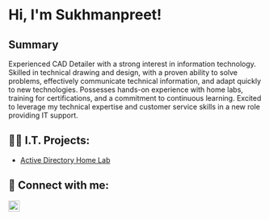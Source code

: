 <h1>Hi, I'm Sukhmanpreet! 

<h2>Summary</h2>

Experienced CAD Detailer with a strong interest in information technology. Skilled in technical drawing and design, with a proven ability to solve problems, effectively communicate technical information, and adapt quickly to new technologies. Possesses hands-on experience with home labs, training for certifications, and a commitment to continuous learning. Excited to leverage my technical expertise and customer service skills in a new role providing IT support.

<h2>👨‍💻 I.T. Projects:</h2>



  - [Active Directory Home Lab](https://github.com/ssidhu1994/Active-Directory-Home-Lab)


<h2> 🤳 Connect with me:</h2>

[<img align="left" alt="SukhmanpreetSidhu | LinkedIn" width="22px" src="https://cdn.jsdelivr.net/npm/simple-icons@v3/icons/linkedin.svg" />][linkedin]

[linkedin]: https://www.linkedin.com/in/sukhmanpreet-singh-sidhu/
[gmail]: sssukhmanpreet@gmail.com

